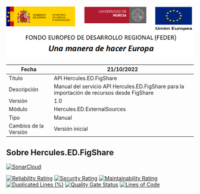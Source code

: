 ![](../../../Docs/media/CabeceraDocumentosMD.png)

| Fecha         | 21/10/2022                                                  |
| ------------- | ------------------------------------------------------------ |
|Titulo|API Hercules.ED.FigShare| 
|Descripción|Manual del servicio API Hercules.ED.FigShare para la importación de recursos desde FigShare|
|Versión|1.0|
|Módulo|Hercules.ED.ExternalSources|
|Tipo|Manual|
|Cambios de la Versión| Versión inicial |

## Sobre Hercules.ED.FigShare

[![SonarCloud](https://sonarcloud.io/images/project_badges/sonarcloud-white.svg)](https://sonarcloud.io/summary/new_code?id=Hercules.ED.FigShare)

[![Reliability Rating](https://sonarcloud.io/api/project_badges/measure?project=Hercules.ED.FigShare&metric=reliability_rating)](https://sonarcloud.io/summary/new_code?id=Hercules.ED.FigShare)
[![Security Rating](https://sonarcloud.io/api/project_badges/measure?project=Hercules.ED.FigShare&metric=security_rating)](https://sonarcloud.io/summary/new_code?id=Hercules.ED.FigShare)
[![Maintainability Rating](https://sonarcloud.io/api/project_badges/measure?project=Hercules.ED.FigShare&metric=sqale_rating)](https://sonarcloud.io/summary/new_code?id=Hercules.ED.FigShare)
[![Duplicated Lines (%)](https://sonarcloud.io/api/project_badges/measure?project=Hercules.ED.FigShare&metric=duplicated_lines_density)](https://sonarcloud.io/summary/new_code?id=Hercules.ED.FigShare)
[![Quality Gate Status](https://sonarcloud.io/api/project_badges/measure?project=Hercules.ED.FigShare&metric=alert_status)](https://sonarcloud.io/summary/new_code?id=Hercules.ED.FigShare)
[![Lines of Code](https://sonarcloud.io/api/project_badges/measure?project=Hercules.ED.FigShare&metric=ncloc)](https://sonarcloud.io/summary/new_code?id=Hercules.ED.FigShare)